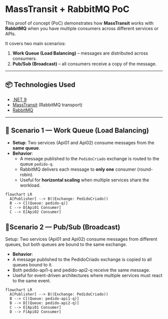 # MassTransit + RabbitMQ PoC

This proof of concept (PoC) demonstrates how **MassTransit** works with **RabbitMQ** when you have multiple consumers across different services or APIs.  

It covers two main scenarios:
1. **Work Queue (Load Balancing)** – messages are distributed across consumers.  
2. **Pub/Sub (Broadcast)** – all consumers receive a copy of the message.  

---

## 📦 Technologies Used
- [.NET 9](https://dotnet.microsoft.com/)  
- [MassTransit](https://masstransit-project.com/) (RabbitMQ transport)  
- [RabbitMQ](https://www.rabbitmq.com/)  

---

## 🔹 Scenario 1 — Work Queue (Load Balancing)

- **Setup**: Two services (Api01 and Api02) consume messages from the **same queue**.
- **Behavior**:  
  - A message published to the `PedidoCriado` exchange is routed to the queue `pedido-q`.  
  - RabbitMQ delivers each message to **only one** consumer (round-robin).  
  - Useful for **horizontal scaling** when multiple services share the workload.

```mermaid
flowchart LR
  A[Publisher] --> B((Exchange: PedidoCriado))
  B --> C[(Queue: pedido-q)]
  C --> D[Api01 Consumer]
  C --> E[Api02 Consumer]
```



## 🔹Scenario 2 — Pub/Sub (Broadcast)

Setup: Two services (Api01 and Api02) consume messages from different queues, but both queues are bound to the same exchange.
- **Behavior**:  
- A message published to the PedidoCriado exchange is copied to all queues bound to it.
- Both pedido-api1-q and pedido-api2-q receive the same message.
- Useful for event-driven architectures where multiple services must react to the same event.

```mermaid
flowchart LR
  A[Publisher] --> B((Exchange: PedidoCriado))
  B --> C[(Queue: pedido-api1-q)]
  B --> D[(Queue: pedido-api2-q)]
  C --> E[Api01 Consumer]
  D --> F[Api02 Consumer]
```
